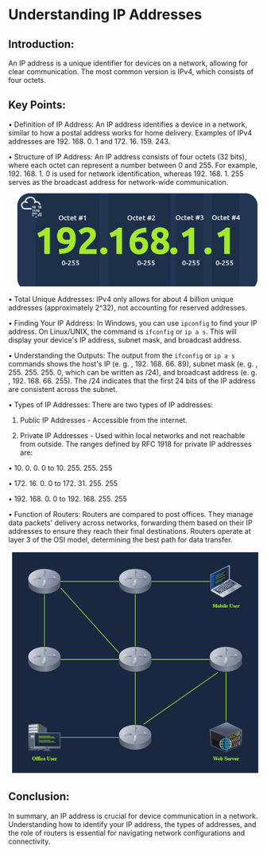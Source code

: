 # Understanding IP Addresses 

## Introduction: 
An IP address is a unique identifier for devices on a network, allowing for clear communication. The most common version is IPv4, which consists of four octets. 

## Key Points: 

• Definition of IP Address: 
An IP address identifies a device in a network, similar to how a postal address works for home delivery. Examples of IPv4 addresses are 192. 168. 0. 1 and 172. 16. 159. 243. 

• Structure of IP Address: 
An IP address consists of four octets (32 bits), where each octet can represent a number between 0 and 255. For example, 192. 168. 1. 0 is used for network identification, whereas 192. 168. 1. 255 serves as the broadcast address for network-wide communication. 

![From Try Hack Me](image.png)

• Total Unique Addresses: 
IPv4 only allows for about 4 billion unique addresses (approximately 2^32), not accounting for reserved addresses. 

• Finding Your IP Address: 
In Windows, you can use `ipconfig` to find your IP address. On Linux/UNIX, the command is `ifconfig` or `ip a s`. This will display your device's IP address, subnet mask, and broadcast address. 

• Understanding the Outputs: 
The output from the `ifconfig` or `ip a s` commands shows the host's IP (e. g. , 192. 168. 66. 89), subnet mask (e. g. , 255. 255. 255. 0, which can be written as /24), and broadcast address (e. g. , 192. 168. 66. 255). The /24 indicates that the first 24 bits of the IP address are consistent across the subnet. 

• Types of IP Addresses: 
There are two types of IP addresses: 

1. Public IP Addresses - Accessible from the internet. 

2. Private IP Addresses - Used within local networks and not 
reachable from outside. The ranges defined by RFC 1918 for private IP addresses are: 

• 10. 0. 0. 0 to 10. 255. 255. 255 

• 172. 16. 0. 0 to 172. 31. 255. 255 

• 192. 168. 0. 0 to 192. 168. 255. 255 

• Function of Routers: 
Routers are compared to post offices. They manage data packets' delivery across networks, forwarding them based on their IP addresses to ensure they reach their final destinations. Routers operate at layer 3 of the OSI model, determining the best path for data transfer. 

![From Try Hack Me](image-1.png)

## Conclusion: 
In summary, an IP address is crucial for device communication in a network. Understanding how to identify your IP address, the types of addresses, and the role of routers is essential for navigating network configurations and connectivity.